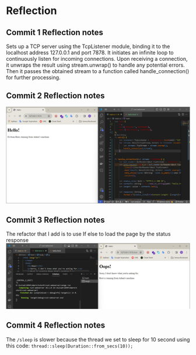 # Reflection
##  Commit 1 Reflection notes
Sets up a TCP server using the TcpListener module, binding it to the localhost address 127.0.0.1 and port 7878. It initiates an infinite loop to continuously listen for incoming connections. Upon receiving a connection, it unwraps the result using stream.unwrap() to handle any potential errors. Then it passes the obtained stream to a function called handle_connection() for further processing.

## Commit 2 Reflection notes
![Commit 2 screen capture](/assets/images/commit2.png)

## Commit 3 Reflection notes
The refactor that I add is to use If else to load the page by the status response
![Commit 3 screen capture](/assets/images/commit3.png)

## Commit 4 Reflection notes
The `/sleep` is slower because the thread we set to sleep for 10 second using this code: `thread::sleep(Duration::from_secs(10));`
